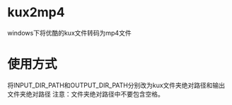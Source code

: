 # kux2mp4

windows下将优酷的kux文件转码为mp4文件


# 使用方式
将INPUT_DIR_PATH和OUTPUT_DIR_PATH分别改为kux文件夹绝对路径和输出文件夹绝对路径
注意：文件夹绝对路径中不要包含空格。